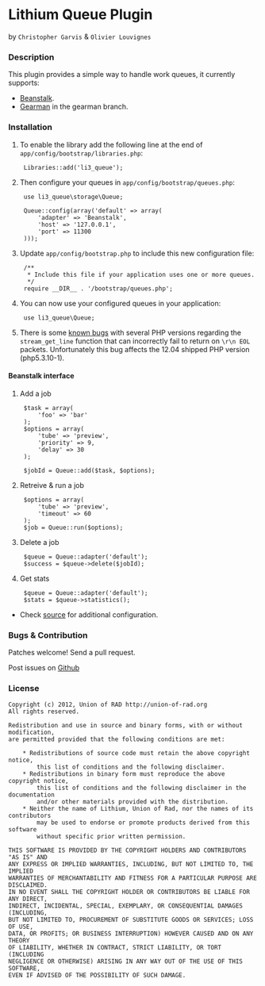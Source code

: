 # Lithium Queue Plugin #
by `Christopher Garvis` & `Olivier Louvignes`


### Description

This plugin provides a simple way to handle work queues, it currently supports:

* [Beanstalk](http://kr.github.com/beanstalkd/).
* [Gearman](http://gearman.org/) in the gearman branch.

### Installation

1. To enable the library add the following line at the end of `app/config/bootstrap/libraries.php`:

        Libraries::add('li3_queue');

2. Then configure your queues in `app/config/bootstrap/queues.php`:

        use li3_queue\storage\Queue;

        Queue::config(array('default' => array(
            'adapter' => 'Beanstalk',
            'host' => '127.0.0.1',
            'port' => 11300
        )));

3. Update `app/config/bootstrap.php` to include this new configuration file:

        /**
         * Include this file if your application uses one or more queues.
         */
        require __DIR__ . '/bootstrap/queues.php';

4. You can now use your configured queues in your application:

        use li3_queue\Queue;

5. There is some [known bugs](https://bugs.php.net/60817) with several PHP versions regarding the `stream_get_line` function that can incorrectly fail to return on `\r\n EOL` packets. Unfortunately this bug affects the 12.04 shipped PHP version (php5.3.10-1).


#### Beanstalk interface

1. Add a job

        $task = array(
            'foo' => 'bar'
        );
        $options = array(
            'tube' => 'preview',
            'priority' => 9,
            'delay' => 30
        );

        $jobId = Queue::add($task, $options);

2. Retreive & run a job

        $options = array(
            'tube' => 'preview',
            'timeout' => 60
        );
        $job = Queue::run($options);

2. Delete a job

        $queue = Queue::adapter('default');
        $success = $queue->delete($jobId);

3. Get stats

        $queue = Queue::adapter('default');
        $stats = $queue->statistics();

* Check [source](https://github.com/UnionOfRAD/li3_queue/blob/master/extensions/adapter/queue/Beanstalk.php) for additional configuration.


### Bugs & Contribution

Patches welcome! Send a pull request.

Post issues on [Github](https://github.com/UnionOfRAD/li3_queue/issues)


### License

    Copyright (c) 2012, Union of RAD http://union-of-rad.org
    All rights reserved.

    Redistribution and use in source and binary forms, with or without modification,
    are permitted provided that the following conditions are met:

        * Redistributions of source code must retain the above copyright notice,
            this list of conditions and the following disclaimer.
        * Redistributions in binary form must reproduce the above copyright notice,
            this list of conditions and the following disclaimer in the documentation
            and/or other materials provided with the distribution.
        * Neither the name of Lithium, Union of Rad, nor the names of its contributors
            may be used to endorse or promote products derived from this software
            without specific prior written permission.

    THIS SOFTWARE IS PROVIDED BY THE COPYRIGHT HOLDERS AND CONTRIBUTORS "AS IS" AND
    ANY EXPRESS OR IMPLIED WARRANTIES, INCLUDING, BUT NOT LIMITED TO, THE IMPLIED
    WARRANTIES OF MERCHANTABILITY AND FITNESS FOR A PARTICULAR PURPOSE ARE DISCLAIMED.
    IN NO EVENT SHALL THE COPYRIGHT HOLDER OR CONTRIBUTORS BE LIABLE FOR ANY DIRECT,
    INDIRECT, INCIDENTAL, SPECIAL, EXEMPLARY, OR CONSEQUENTIAL DAMAGES (INCLUDING,
    BUT NOT LIMITED TO, PROCUREMENT OF SUBSTITUTE GOODS OR SERVICES; LOSS OF USE,
    DATA, OR PROFITS; OR BUSINESS INTERRUPTION) HOWEVER CAUSED AND ON ANY THEORY
    OF LIABILITY, WHETHER IN CONTRACT, STRICT LIABILITY, OR TORT (INCLUDING
    NEGLIGENCE OR OTHERWISE) ARISING IN ANY WAY OUT OF THE USE OF THIS SOFTWARE,
    EVEN IF ADVISED OF THE POSSIBILITY OF SUCH DAMAGE.
